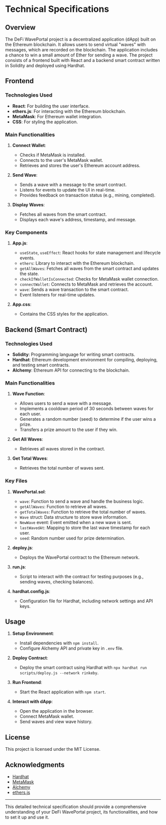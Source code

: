 # Technical Specifications

## Overview
The DeFi WavePortal project is a decentralized application (dApp) built on the Ethereum blockchain. It allows users to send virtual "waves" with messages, which are recorded on the blockchain. The application includes a chance to win a small amount of Ether for sending a wave. The project consists of a frontend built with React and a backend smart contract written in Solidity and deployed using Hardhat.

## Frontend

### Technologies Used
- **React**: For building the user interface.
- **ethers.js**: For interacting with the Ethereum blockchain.
- **MetaMask**: For Ethereum wallet integration.
- **CSS**: For styling the application.

### Main Functionalities

1. **Connect Wallet**: 
    - Checks if MetaMask is installed.
    - Connects to the user's MetaMask wallet.
    - Retrieves and stores the user's Ethereum account address.

2. **Send Wave**:
    - Sends a wave with a message to the smart contract.
    - Listens for events to update the UI in real-time.
    - Provides feedback on transaction status (e.g., mining, completed).

3. **Display Waves**:
    - Fetches all waves from the smart contract.
    - Displays each wave's address, timestamp, and message.

### Key Components

1. **App.js**:
    - `useState`, `useEffect`: React hooks for state management and lifecycle events.
    - `ethers`: Library to interact with the Ethereum blockchain.
    - `getAllWaves`: Fetches all waves from the smart contract and updates the state.
    - `checkIfWalletIsConnected`: Checks for MetaMask wallet connection.
    - `connectWallet`: Connects to MetaMask and retrieves the account.
    - `wave`: Sends a wave transaction to the smart contract.
    - Event listeners for real-time updates.

2. **App.css**:
    - Contains the CSS styles for the application.

## Backend (Smart Contract)

### Technologies Used
- **Solidity**: Programming language for writing smart contracts.
- **Hardhat**: Ethereum development environment for compiling, deploying, and testing smart contracts.
- **Alchemy**: Ethereum API for connecting to the blockchain.

### Main Functionalities

1. **Wave Function**:
    - Allows users to send a wave with a message.
    - Implements a cooldown period of 30 seconds between waves for each user.
    - Generates a random number (seed) to determine if the user wins a prize.
    - Transfers a prize amount to the user if they win.

2. **Get All Waves**:
    - Retrieves all waves stored in the contract.

3. **Get Total Waves**:
    - Retrieves the total number of waves sent.

### Key Files

1. **WavePortal.sol**:
    - `wave`: Function to send a wave and handle the business logic.
    - `getAllWaves`: Function to retrieve all waves.
    - `getTotalWaves`: Function to retrieve the total number of waves.
    - `Wave` struct: Data structure to store wave information.
    - `NewWave` event: Event emitted when a new wave is sent.
    - `lastWavedAt`: Mapping to store the last wave timestamp for each user.
    - `seed`: Random number used for prize determination.

2. **deploy.js**:
    - Deploys the WavePortal contract to the Ethereum network.

3. **run.js**:
    - Script to interact with the contract for testing purposes (e.g., sending waves, checking balances).

4. **hardhat.config.js**:
    - Configuration file for Hardhat, including network settings and API keys.

## Usage

1. **Setup Environment**:
    - Install dependencies with `npm install`.
    - Configure Alchemy API and private key in `.env` file.

2. **Deploy Contract**:
    - Deploy the smart contract using Hardhat with `npx hardhat run scripts/deploy.js --network rinkeby`.

3. **Run Frontend**:
    - Start the React application with `npm start`.

4. **Interact with dApp**:
    - Open the application in the browser.
    - Connect MetaMask wallet.
    - Send waves and view wave history.

## License
This project is licensed under the MIT License.

## Acknowledgments
- [Hardhat](https://hardhat.org/)
- [MetaMask](https://metamask.io/)
- [Alchemy](https://www.alchemy.com/)
- [ethers.js](https://docs.ethers.io/v5/)

---

This detailed technical specification should provide a comprehensive understanding of your DeFi WavePortal project, its functionalities, and how to set it up and use it.

